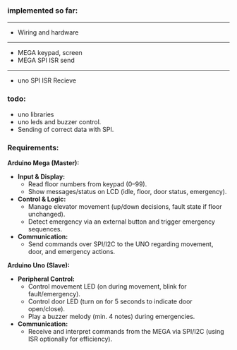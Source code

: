### implemented so far:

---

- Wiring and hardware

---

- MEGA keypad, screen
- MEGA SPI ISR send

---

- uno SPI ISR Recieve

### todo:

- uno libraries
- uno leds and buzzer control.
- Sending of correct data with SPI.


### Requirements:

**Arduino Mega (Master):**
- **Input & Display:**  
  - Read floor numbers from keypad (0–99).  
  - Show messages/status on LCD (idle, floor, door status, emergency).  
- **Control & Logic:**  
  - Manage elevator movement (up/down decisions, fault state if floor unchanged).  
  - Detect emergency via an external button and trigger emergency sequences.  
- **Communication:**  
  - Send commands over SPI/I2C to the UNO regarding movement, door, and emergency actions.

**Arduino Uno (Slave):**
- **Peripheral Control:**  
  - Control movement LED (on during movement, blink for fault/emergency).  
  - Control door LED (turn on for 5 seconds to indicate door open/close).  
  - Play a buzzer melody (min. 4 notes) during emergencies.
- **Communication:**  
  - Receive and interpret commands from the MEGA via SPI/I2C (using ISR optionally for efficiency).
